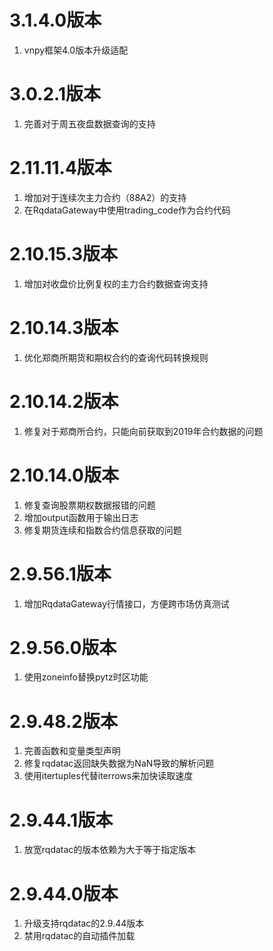 # 3.1.4.0版本

1. vnpy框架4.0版本升级适配

# 3.0.2.1版本
1. 完善对于周五夜盘数据查询的支持

# 2.11.11.4版本
1. 增加对于连续次主力合约（88A2）的支持
2. 在RqdataGateway中使用trading_code作为合约代码

# 2.10.15.3版本
1. 增加对收盘价比例复权的主力合约数据查询支持

# 2.10.14.3版本
1. 优化郑商所期货和期权合约的查询代码转换规则

# 2.10.14.2版本
1. 修复对于郑商所合约，只能向前获取到2019年合约数据的问题

# 2.10.14.0版本
1. 修复查询股票期权数据报错的问题
2. 增加output函数用于输出日志
3. 修复期货连续和指数合约信息获取的问题

# 2.9.56.1版本
1. 增加RqdataGateway行情接口，方便跨市场仿真测试

# 2.9.56.0版本
1. 使用zoneinfo替换pytz时区功能

# 2.9.48.2版本
1. 完善函数和变量类型声明
2. 修复rqdatac返回缺失数据为NaN导致的解析问题
3. 使用itertuples代替iterrows来加快读取速度

# 2.9.44.1版本
1. 放宽rqdatac的版本依赖为大于等于指定版本

# 2.9.44.0版本

1. 升级支持rqdatac的2.9.44版本
2. 禁用rqdatac的自动插件加载